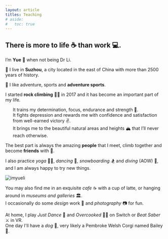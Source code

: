 ```yaml
---
layout: article
titles: Teaching
# aside:
#   toc: true
---
```

## There is more to life ☕️ than work 💻. 

<div>
<p> I’m <b>Yue</b> 🌝 when not being Dr Li. </p>

<p> 📍 I live in <b>Suzhou</b>, a city located in the east of China with more than 2500 years of history. </p> 

<p> 👊 I like adventure, sports and <b>adventure sports</b>. </p>
<p>
I started <b>rock climbing</b> 🧗‍♀️ in 2017 and it has become an important part of my life. <br>
<ul>
It trains my determination, focus, endurance and strength 💪. <br>
It fights depression and rewards me with confidence and satisfaction from well-earned victory ✌️. <br>
It brings me to the beautiful natural areas and heights 🏔 that I’ll never reach otherwise. <br>
</ul>
The best part is always the amazing <b>people</b> that I meet, climb together and become <b>friends</b> with 👭.
</p>
<p> I also practice <em>yoga</em> 🧘‍♀️, <em>dancing</em> 💃, <em>snowboarding</em> 🏂 and <em>diving</em> (AOW) 🤿, and I am always happy to try new things. </p> 
</div>

![imyueli](/assets/home-imyueli.png)

<div>
<p> 
You may also find me in an exquisite <em>cafe</em> ☕️ with a cup of latte, or hanging around in <em>museums and galleries</em> 🏛. <br>
I occasionally do some <em>design</em> work 💎 and <em>photography</em> 📷 for fun. 
</p>

<p>
At home, I play <em>Just Dance</em> 💃 and <em>Overcooked</em> 👩‍🍳 on Switch or <em>Beat Saber</em> ⚔ in VR.<br>
One day I'll have a <em>dog</em> 🐶, very likely a Pembroke Welsh Corgi named Bailey 🌰.
</p> 
</div>

